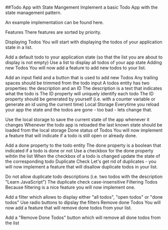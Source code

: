 ##Todo App with State Mangement
Implement a basic Todo App with the state management pattern.

An example implementation can be found here.

Features
There features are sorted by priority.

Displaying Todos
You will start with displaying the todos of your application state in a list.

 Add a default todo to your application state (so that the list you are about to display is not empty)
 Use a list to display all todos of your app state
Adding new Todos
You will now add a feature to add new todos to your list.

 Add an input field and a button that is used to add new Todos
 Any trailing spaces should be trimmed from the todo input
 A todos entity has two properties: the description and an ID
 The description is a text that indicates what the todo is
 The ID property will uniquely identify each todo
 The ID property should be generated by yourself (i.e. with a counter variable or generate an id using the current time)
Local Storage
Everytime you reload your app the state and the todos are gone - too bad - lets change that.

 Use the local storage to save the current state of the app whenever it changes
 Whenever the todo app is reloaded the last known state should be loaded from the local storage
Done status of Todos
You will now implement a feature that will indicate if a todo is still open or already done.

 Add a done property to the todo entity
 The done property is a boolean that indicated if a todo is done or not
 Use a checkbox for the done property wihtin the list
 When the checkbox of a todo is changed update the state of the corresponding todo
Duplicate Check
Let's get rid of duplicates - you will now implement a feature that will disallow duplicate todos in your list.

 Do not allow duplicate todo descriptions (i.e. two todos with the description "Learn JavaScript")
 The duplicate check case-insensitive
Filtering Todos
Because filtering is a nice feature you will now implement one.

 Add a filter which allows to display either "all todos", "open todos" or "done todos"
 Use radio buttons to dipslay the filters
Remove done Todos
You will now add a feature that will remove done todos from your list.

 Add a "Remove Done Todos" button which will remove all done todos from the list
